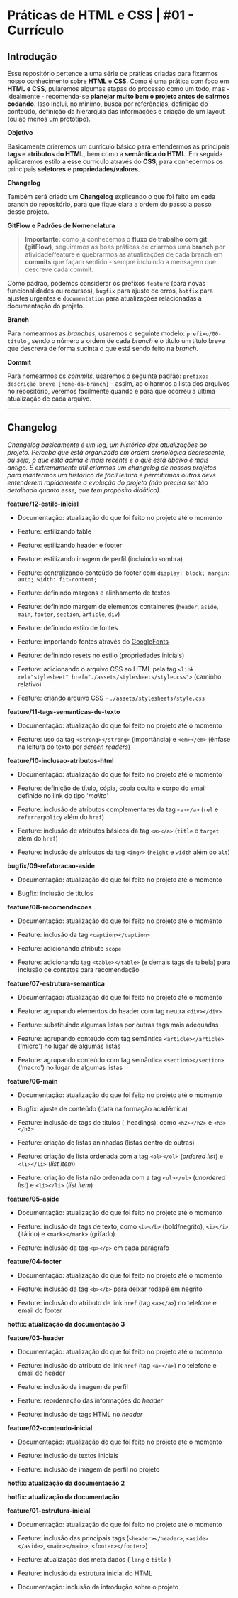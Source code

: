 # Práticas de HTML e CSS | #01 - Currículo

## Introdução

Esse repositório pertence a uma série de práticas criadas para fixarmos nosso conhecimento sobre **HTML** e **CSS**. Como é uma prática com foco em **HTML e CSS**, pularemos algumas etapas do processo como um todo, mas - idealmente - recomenda-se **planejar muito bem o projeto antes de sairmos codando**. Isso inclui, no mínimo, busca por referências, definição do conteúdo, definição da hierarquia das informações e criação de um layout (ou ao menos um protótipo).

**Objetivo**

Basicamente criaremos um currículo básico para entendermos as principais **tags e atributos do HTML**, bem como a **semântica do HTML**. Em seguida aplicaremos estilo a esse currículo através do **CSS**, para conhecermos os principais **seletores** e **propriedades/valores**.

**Changelog**

Também será criado um **Changelog** explicando o que foi feito em cada branch do repositório, para que fique clara a ordem do passo a passo desse projeto.

**GitFlow e Padrões de Nomenclatura**

> **Importante:** como já conhecemos o **fluxo de trabalho com git (gitFlow)**, seguiremos as boas práticas de criarmos uma **branch** por atividade/feature e quebrarmos as atualizações de cada branch em **commits** que façam sentido - sempre incluindo a mensagem que descreve cada commit.

Como padrão, podemos considerar os prefixos `feature` (para novas funcionalidades ou recursos), `bugfix` para ajuste de erros, `hotfix` para ajustes urgentes e `documentation` para atualizações relacionadas a documentação do projeto.

**Branch**

Para nomearmos as _branches_, usaremos o seguinte modelo: `prefixo/00-titulo` , sendo o número a ordem de cada _branch_ e o título um título breve que descreva de forma sucinta o que está sendo feito na _branch_.

**Commit**

Para nomearmos os _commits_, usaremos o seguinte padrão: `prefixo: descrição breve [nome-da-branch]` - assim, ao olharmos a lista dos arquivos no repositório, veremos facilmente quando e para que ocorreu a última atualização de cada arquivo.

___

## Changelog

_Changelog basicamente é um log, um histórico das atualizações do projeto. Perceba que está organizado em ordem cronológica decrescente, ou seja, o que está acima é mais recente e o que está abaixo é mais antigo. É extremamente útil criarmos um changelog de nossos projetos para mantermos um histórico de fácil leitura e permitirmos outros devs entenderem rapidamente a evolução do projeto (não precisa ser tão detalhado quanto esse, que tem propósito didático)._

**feature/12-estilo-inicial**

* Documentação: atualização do que foi feito no projeto até o momento

* Feature: estilizando table

* Feature: estilizando header e footer

* Feature: estilizando imagem de perfil (incluindo sombra)

* Feature: centralizando conteúdo do footer com `display: block; margin: auto; width: fit-content;`

* Feature: definindo margens e alinhamento de textos

* Feature: definindo margem de elementos containeres (`header`, `aside`, `main`, `footer`, `section`, `article`, `div`)

* Feature: definindo estilo de fontes

* Feature: importando fontes através do [GoogleFonts](https://fonts.google.com/specimen/Anton?sidebar.open=true&selection.family=Anton|Montserrat)

* Feature: definindo resets no estilo (propriedades iniciais)

* Feature: adicionando o arquivo CSS ao HTML pela tag `<link rel="stylesheet" href="./assets/stylesheets/style.css">` (caminho relativo)

* Feature: criando arquivo CSS - `./assets/stylesheets/style.css`

**feature/11-tags-semanticas-de-texto**

* Documentação: atualização do que foi feito no projeto até o momento

* Feature: uso da tag `<strong></strong>` (importância) e `<em></em>` (ênfase na leitura do texto por _screen readers_)

**feature/10-inclusao-atributos-html**

* Documentação: atualização do que foi feito no projeto até o momento

* Feature: definição de título, cópia, cópia oculta e corpo do email definido no link do tipo '_mailto_'

* Feature: inclusão de atributos complementares da tag `<a></a>` (`rel` e `referrerpolicy` além do `href`)

* Feature: inclusão de atributos básicos da tag `<a></a>` (`title` e `target` além do `href`)

* Feature: inclusão de atributos da tag `<img/>` (`height` e `width` além do `alt`)

**bugfix/09-refatoracao-aside**

* Documentação: atualização do que foi feito no projeto até o momento

* Bugfix: inclusão de títulos

**feature/08-recomendacoes**

* Documentação: atualização do que foi feito no projeto até o momento

* Feature: inclusão da tag `<caption></caption>`

* Feature: adicionando atributo `scope`

* Feature: adicionando tag `<table></table>` (e demais tags de tabela) para inclusão de contatos para recomendação

**feature/07-estrutura-semantica**

* Documentação: atualização do que foi feito no projeto até o momento

* Feature: agrupando elementos do header com tag neutra `<div></div>`

* Feature: substituindo algumas listas por outras tags mais adequadas

* Feature: agrupando conteúdo com tag semântica `<article></article>` ('micro') no lugar de algumas listas

* Feature: agrupando conteúdo com tag semântica `<section></section>` ('macro') no lugar de algumas listas

**feature/06-main**

* Documentação: atualização do que foi feito no projeto até o momento

* Bugfix: ajuste de conteúdo (data na formação acadêmica)

* Feature: inclusão de tags de títulos (_headings), como `<h2></h2>` e `<h3></h3>`

* Feature: criação de listas aninhadas (listas dentro de outras)

* Feature: criação de lista ordenada com a tag `<ol></ol>` (_ordered list_) e `<li></li>` (_list item_)

* Feature: criação de lista não ordenada com a tag `<ul></ul>` (_unordered list_) e `<li></li>` (_list item_)


**feature/05-aside**

* Documentação: atualização do que foi feito no projeto até o momento

* Feature: inclusão da tags de texto, como `<b></b>` (bold/negrito), `<i></i>` (itálico) e `<mark></mark>` (grifado)

* Feature: inclusão da tag `<p></p>` em cada parágrafo

**feature/04-footer**

* Documentação: atualização do que foi feito no projeto até o momento

* Feature: inclusão da tag `<b></b>` para deixar rodapé em negrito

* Feature: inclusão do atributo de link `href` (tag `<a></a>`) no telefone e email do footer

**hotfix: atualização da documentação 3**

**feature/03-header**

* Documentação: atualização do que foi feito no projeto até o momento

* Feature: inclusão do atributo de link `href` (tag `<a></a>`) no telefone e email do header

* Feature: inclusão da imagem de perfil

* Feature: reordenação das informações do _header_

* Feature: inclusão de tags HTML no _header_

**feature/02-conteudo-inicial**

* Documentação: atualização do que foi feito no projeto até o momento

* Feature: inclusão de textos iniciais

* Feature: inclusão de imagem de perfil no projeto

**hotfix: atualização da documentação 2**

**hotfix: atualização da documentação**

**feature/01-estrutura-inicial**

* Documentação: atualização do que foi feito no projeto até o momento

* Feature: inclusão das principais tags (`<header></header>`,    `<aside></aside>`,    `<main></main>`,    `<footer></footer>`)

* Feature: atualização dos meta dados ( `lang` e `title` )

* Feature: inclusão da estrutura inicial do HTML

* Documentação: inclusão da introdução sobre o projeto
